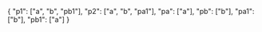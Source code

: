 

{
    "p1": ["a", "b", "pb1"],
    "p2": ["a", "b", "pa1"],
    "pa": ["a"],
    "pb": ["b"],
    "pa1": ["b"],
    "pb1": ["a"]
}